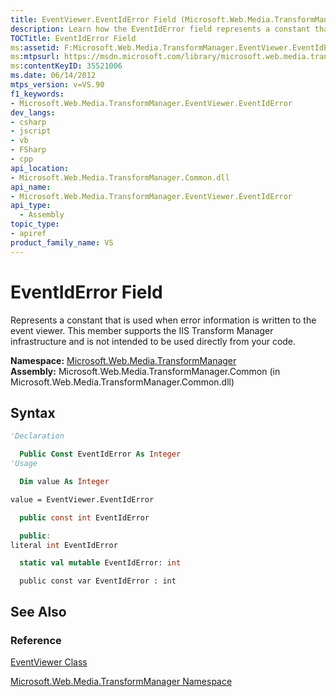```yaml
---
title: EventViewer.EventIdError Field (Microsoft.Web.Media.TransformManager)
description: Learn how the EventIdError field represents a constant that is used when error information is written to the event viewer.
TOCTitle: EventIdError Field
ms:assetid: F:Microsoft.Web.Media.TransformManager.EventViewer.EventIdError
ms:mtpsurl: https://msdn.microsoft.com/library/microsoft.web.media.transformmanager.eventviewer.eventiderror(v=VS.90)
ms:contentKeyID: 35521006
ms.date: 06/14/2012
mtps_version: v=VS.90
f1_keywords:
- Microsoft.Web.Media.TransformManager.EventViewer.EventIdError
dev_langs:
- csharp
- jscript
- vb
- FSharp
- cpp
api_location:
- Microsoft.Web.Media.TransformManager.Common.dll
api_name:
- Microsoft.Web.Media.TransformManager.EventViewer.EventIdError
api_type:
  - Assembly
topic_type:
- apiref
product_family_name: VS
---
```


# EventIdError Field

Represents a constant that is used when error information is written to the event viewer. This member supports the IIS Transform Manager infrastructure and is not intended to be used directly from your code.

**Namespace:**  [Microsoft.Web.Media.TransformManager](microsoft-web-media-transformmanager-namespace.md)  
**Assembly:**  Microsoft.Web.Media.TransformManager.Common (in Microsoft.Web.Media.TransformManager.Common.dll)

## Syntax

```vb
'Declaration

  Public Const EventIdError As Integer
'Usage

  Dim value As Integer

value = EventViewer.EventIdError
```

```csharp
  public const int EventIdError
```

```cpp
  public:
literal int EventIdError
```

``` fsharp
  static val mutable EventIdError: int
```

```jscript
  public const var EventIdError : int
```

## See Also

### Reference

[EventViewer Class](eventviewer-class-microsoft-web-media-transformmanager.md)

[Microsoft.Web.Media.TransformManager Namespace](microsoft-web-media-transformmanager-namespace.md)

